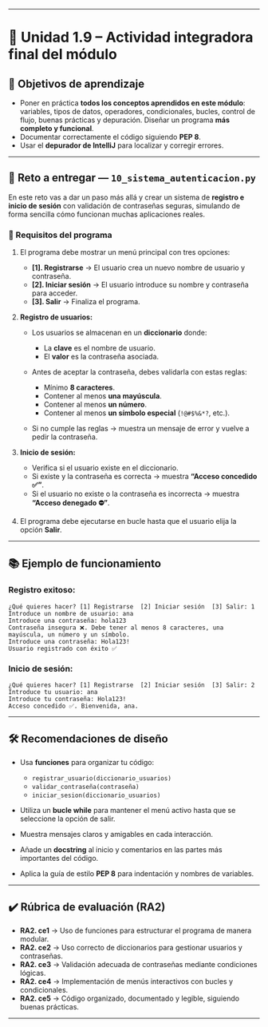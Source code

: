 
---

# 🔹 Unidad 1.9 – Actividad integradora final del módulo

## 🎯 Objetivos de aprendizaje

* Poner en práctica **todos los conceptos aprendidos en este módulo**: variables, tipos de datos, operadores, condicionales, bucles, control de flujo, buenas prácticas y depuración.
Diseñar un programa **más completo y funcional**.
* Documentar correctamente el código siguiendo **PEP 8**.
* Usar el **depurador de IntelliJ** para localizar y corregir errores.

---

## 📝 Reto a entregar — `10_sistema_autenticacion.py`

En este reto vas a dar un paso más allá y crear un sistema de **registro e inicio de sesión** con validación de contraseñas seguras, simulando de forma sencilla cómo funcionan muchas aplicaciones reales.

### 📌 Requisitos del programa

1. El programa debe mostrar un menú principal con tres opciones:

   * **[1]. Registrarse** → El usuario crea un nuevo nombre de usuario y contraseña.
   * **[2]. Iniciar sesión** → El usuario introduce su nombre y contraseña para acceder.
   * **[3]. Salir** → Finaliza el programa.

2. **Registro de usuarios:**

   * Los usuarios se almacenan en un **diccionario** donde:
     * La **clave** es el nombre de usuario.
     * El **valor** es la contraseña asociada.

   * Antes de aceptar la contraseña, debes validarla con estas reglas:
     * Mínimo **8 caracteres**.
     * Contener al menos **una mayúscula**.
     * Contener al menos **un número**.
     * Contener al menos **un símbolo especial** (`!@#$%&*?`, etc.).

   * Si no cumple las reglas → muestra un mensaje de error y vuelve a pedir la contraseña.

3. **Inicio de sesión:**

   * Verifica si el usuario existe en el diccionario.
   * Si existe y la contraseña es correcta → muestra **“Acceso concedido ✅”**.
   * Si el usuario no existe o la contraseña es incorrecta → muestra **“Acceso denegado ⛔”**.

4. El programa debe ejecutarse en bucle hasta que el usuario elija la opción **Salir**.

---

## 📚 Ejemplo de funcionamiento

### Registro exitoso:

```
¿Qué quieres hacer? [1] Registrarse  [2] Iniciar sesión  [3] Salir: 1
Introduce un nombre de usuario: ana
Introduce una contraseña: hola123
Contraseña insegura ❌. Debe tener al menos 8 caracteres, una mayúscula, un número y un símbolo.
Introduce una contraseña: Hola123!
Usuario registrado con éxito ✅
```

### Inicio de sesión:

```
¿Qué quieres hacer? [1] Registrarse  [2] Iniciar sesión  [3] Salir: 2
Introduce tu usuario: ana
Introduce tu contraseña: Hola123!
Acceso concedido ✅. Bienvenida, ana.
```

---

## 🛠️ Recomendaciones de diseño

* Usa **funciones** para organizar tu código:

  * `registrar_usuario(diccionario_usuarios)`
  * `validar_contraseña(contraseña)`
  * `iniciar_sesion(diccionario_usuarios)`
* Utiliza un **bucle while** para mantener el menú activo hasta que se seleccione la opción de salir.
* Muestra mensajes claros y amigables en cada interacción.
* Añade un **docstring** al inicio y comentarios en las partes más importantes del código.
* Aplica la guía de estilo **PEP 8** para indentación y nombres de variables.

---

## ✔️ Rúbrica de evaluación (RA2)

* **RA2. ce1** → Uso de funciones para estructurar el programa de manera modular.
* **RA2. ce2** → Uso correcto de diccionarios para gestionar usuarios y contraseñas.
* **RA2. ce3** → Validación adecuada de contraseñas mediante condiciones lógicas.
* **RA2. ce4** → Implementación de menús interactivos con bucles y condicionales.
* **RA2. ce5** → Código organizado, documentado y legible, siguiendo buenas prácticas.

---
